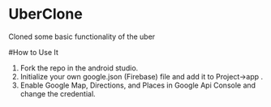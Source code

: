# UberClone
Cloned some basic functionality of the uber


#How to Use It
1. Fork the repo in the android studio.
2. Initialize your own google.json (Firebase) file and add it to Project->app .
3. Enable Google Map, Directions, and Places in Google Api Console and change the credential.
